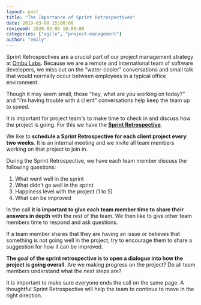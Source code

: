 ```yaml
---
layout: post
title: "The Importance of Sprint Retrospectives"
date: 2019-03-08 15:00:00
reviewed: 2020-03-05 10:00:00
categories: ["agile", "project-management"]
author: "emily"
---
```


Sprint Retrospectives are a crucial part of our project management strategy at [Ombu Labs](https://www.ombulabs.com). Because we are a remote and international team of software developers, we miss out on the “water-cooler” conversations and small talk that would normally occur between employees in a typical office environment.

<!--more-->

Though it may seem small, those “hey, what are you working on today?” and “i’m having trouble with a client” conversations help keep the team up to speed.

It is important for project team's to make time to check in and discuss how the project is going. For this we have the [**Sprint Retrospective**](https://www.scrum.org/resources/what-is-a-sprint-retrospective).

We like to **schedule a Sprint Retrospective for each client project every two weeks**. It is an internal meeting and we invite all team members working on that project to join in.

During the Sprint Retrospective, we have each team member discuss the following questions:

1. What went well in the sprint
2. What didn’t go well in the sprint
3. Happiness level with the project (1 to 5)
4. What can be improved

In the call **it is important to give each team member time to share their answers in depth** with the rest of the team. We then like to give other team members time to respond and ask questions.

If a team member shares that they are having an issue or believes that something is not going well in the project, try to encourage them to share a suggestion for how it can be improved.

**The goal of the sprint retrospective is to open a dialogue into how the project is going overall**. Are we making progress on the project? Do all team members understand what the next steps are?

It is important to make sure everyone ends the call on the same page. A thoughtful Sprint Retrospective will help the team to continue to move in the right direction.
